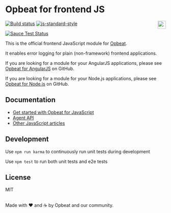 # Opbeat for frontend JS

[![Build status](https://travis-ci.org/opbeat/opbeat-plain-js.svg?branch=master)](https://travis-ci.org/opbeat/opbeat-plain-js)
[![js-standard-style](https://img.shields.io/badge/code%20style-standard-brightgreen.svg?style=flat)](https://github.com/feross/standard)
<a href="https://opbeat.com" title="Opbeat"><img src="http://opbeat-brand-assets.s3-website-us-east-1.amazonaws.com/svg/logo/logo.svg" align="right" height="25px"></a>


[![Sauce Test Status](https://saucelabs.com/browser-matrix/opbeat-plain-js.svg)](https://saucelabs.com/u/opbeat-plain-js)

This is the official frontend JavaScript module for [Opbeat](https://opbeat.com). 

It enables error logging for plain (non-framework) frontend applications.

If you are looking for a module for your AngularJS applications, please see [Opbeat for AngularJS](https://github.com/opbeat/opbeat-angular) on GitHub.

If you are looking for a module for your Node.js applications, please see [Opbeat for Node.js](https://github.com/opbeat/opbeat-node) on GitHub.

## Documentation

- [Get started with Opbeat for JavaScript](https://opbeat.com/docs/articles/get-started-with-javascript/) 
- [Agent API](https://opbeat.com/docs/articles/javascript-agent-api/)
- [Other JavaScript articles](https://opbeat.com/docs/topics/javascript/)


## Development

Use `npm run karma` to continuously run unit tests during development

Use `npm test` to run both unit tests and e2e tests


## License
MIT

<br>Made with ♥️ and ☕️ by Opbeat and our community.
